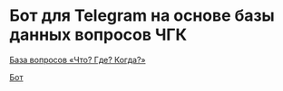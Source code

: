Бот для Telegram на основе базы данных вопросов ЧГК
===================================================

[База вопросов «Что? Где? Когда?»](https://db.chgk.info/)

[Бот](https://t.me/thedruzbot)